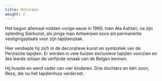 ```yaml
---
title: Ontstaan
weight: 2
---
```


Het begon allemaal midden vorige eeuw in 1969, toen Ata Ashtari, na zijn opleiding Sierkunst, als jonge man Antwerpen koos als permanente vestigingsplaats voor zijn tapijtenzaak.

Hier verdiepte hij zich in de decoratieve kunst en symboliek van de Perzische tapijten. Er werden in vele huizen exclusieve tapijten voorzien en Ata leerde stilaan de verfijnde smaak van de Belgen kennen.

Hij huwde en werd vader van vier kinderen. Drie dochters en één zoon, Reza, die nu het tapijtenhuis verderzet.

